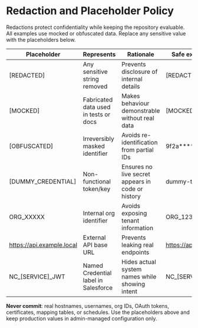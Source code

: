﻿# Redaction and Placeholder Policy

Redactions protect confidentiality while keeping the repository evaluable. All examples use mocked or obfuscated data. Replace any sensitive value with the placeholders below.

| Placeholder | Represents | Rationale | Safe example value |
| --- | --- | --- | --- |
| [REDACTED] | Any sensitive string removed | Prevents disclosure of internal details | [REDACTED] |
| [MOCKED] | Fabricated data used in tests or docs | Makes behaviour demonstrable without real data | [MOCKED] |
| [OBFUSCATED] | Irreversibly masked identifier | Avoids re-identification from partial IDs | 9f2a****e1c |
| [DUMMY_CREDENTIAL] | Non-functional token/key | Ensures no live secret appears in code or history | dummy-token-123 |
| ORG_XXXXX | Internal org identifier | Avoids exposing tenant information | ORG_12345 |
| https://api.example.local | External API base URL | Prevents leaking real endpoints | https://api.example.local |
| NC_[SERVICE]_JWT | Named Credential label in Salesforce | Hides actual system names while showing intent | NC_[SERVICE]_JWT |

**Never commit**: real hostnames, usernames, org IDs, OAuth tokens, certificates, mapping tables, or schedules. Use the placeholders above and keep production values in admin-managed configuration only.
